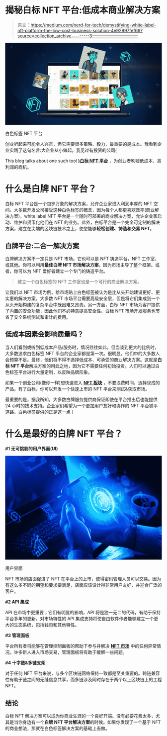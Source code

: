 # 揭秘白标 NFT 平台:低成本商业解决方案

> 原文：<https://medium.com/nerd-for-tech/demystifying-white-label-nft-platform-the-low-cost-business-solution-4e92897fef69?source=collection_archive---------3----------------------->

![](img/821b1ff45c657dfa73dfe9be18c59194.png)

白色标签 NFT 平台

创业听起来可能令人兴奋，但它需要很多策略、毅力，最重要的是成本。我看到企业实践了这句名言:大企业从小做起。我见过有投资的公司(

This blog talks about one such tool [**)白标 NFT 平台**](https://www.appdupe.com/whitelabel-nft-marketplace?utm_source=Medium&utm_medium=Blog23apr&utm_campaign=Yasmeen) ，为创业者吹嘘低成本、高利润的商机。

# **什么是白牌 NFT 平台？**

白标 NFT 平台是一个包罗万象的解决方案，允许企业家进入利润丰厚的 NFT 空间。大多数开发公司接受这种白色标签的概念，因为每个人都更喜欢效率(商业解决方案)。white label NFT 平台是一个随时可部署的商业解决方案，允许企业家启动、维护和货币化他们在 NFT 的业务。此外，白标平台是一个完全可定制的解决方案，建立在尖端的区块链技术之上，使您能够**轻松创建、铸造和交易 NFT**。

## **白牌平台:二合一解决方案**

白牌解决方案不一定只是 NFT 市场。它也可以是 NFT 铸造平台，NFT 工作室，或其他。你可以利用**最佳白牌 NFT 市场解决方案**，因为市场主导了整个框架。或者，你可以为 NFT 爱好者建立一个专门的铸造平台。

> 建立一个白色标签的 NFT 工作室也是一个可行的商业解决方案。

让我们以 NFT 市场为例，给市场贴上白色标签被认为是比从头开始建设更好、更实惠的解决方案。大多数 NFT 市场平台需要高级安全层，但是将它们集成到一个从头开始构建的复杂平台中既困难又昂贵。另一方面，白标 NFT 市场为客户提供了内置的安全功能，因此他们不必特意提高安全性。白标 NFT 市场开发服务也节省了安全系统测试和审计的费用。

## **低成本因素会影响质量吗？**

当人们看到或听到低成本产品/服务时，情况往往如此。但当谈到更大的比例时，大多数追求白色标签 NFT 平台的企业家都是第一次。很明显，他们中的大多数人会预算不足。最终，他们将不得不选择低成本、可承受的商业解决方案。这就是**白标 NFT 平台**解决方案的用武之地，因为它不需要任何初始投资。人们可以通过白色标签平台进行大量定制，以反映品牌形象。

如果一个创业公司(像你一样)想快速进入 [**NFT 板块**](https://www.appdupe.com/whitelabel-nft-marketplace?utm_source=Medium&utm_medium=Blog23apr&utm_campaign=Yasmeen) ，不要浪费时间，选择现成的产品。有了白标，你可以开发一个快速上市的 NFT 平台来测试&获取市场。

最重要的是，据我所知，大多数白牌服务提供商保证即使在平台推出后也能提供 24 小时的技术支持。企业家们希望为一个更加用户友好和协作的 NFT 平台铺平道路。白色标签提供的正是这一点！

# **什么是最好的白牌 NFT 平台？**

**#1 无可挑剔的用户界面(UI)**

![](img/c22d03a0e669e2d4af49b0d1d38ff3a1.png)

用户界面

NFT 市场的店面促进了 NFT 在平台上的上市，使得密码管理人员可以交易。因为有这么多不同的期望和要求要满足，店面应该设计得非常用户友好，并迎合广泛的客户。

**#2 API 集成**

API 在市场中更重要；它们有明显的影响，API 将是独一无二的代码，有助于保持平台多年的更新。对市场特性的 API 集成支持将使自由软件作者能够建立一个更大的生态系统，包括钱包和其他特性。

**#3 管理面板**

平台所有者将能够在管理控制面板的帮助下参与并解决 [**NFT 市场**](https://www.appdupe.com/nft-marketplace-development?utm_source=Medium&utm_medium=Blog23apr&utm_campaign=Yasmeen) 中的任何异常情况。许多新人进入市场交易，管理面板将有助于缓解一些问题。

**#4 十字链&多链支架**

对于任何 NFT 平台来说，与多个区块链网络保持一致都是至关重要的。跨链兼容性有助于链之间的无缝信息共享，而多链涉及同时存在于两个以上区块链上的工程 NFT。

## **结论**

白标 NFT 解决方案可以成为你商业生涯的一个良好开端。没有必要花费太多，尤其是当你身边有一个**白牌 NFT 平台解决方案**的时候。如果你发现了一个基于 NFT 的商业想法，那就在白色标签解决方案的基础上去做。